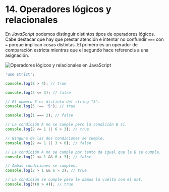 # 14. Operadores lógicos y relacionales

En *JavaScript* podemos distinguir distintos tipos de operadores lógicos. Cabe destacar que hay que prestar atención e intentar no confundir `===` con `=` porque implican cosas distintas. El primero es un operador de comparación estricta mientras que el segundo hace referencia a una asignación.

![Operadores lógicos y relacionales en JavaScript](https://firebasestorage.googleapis.com/v0/b/virtually-1f5e0.appspot.com/o/dashboard%2Fprofile%2F20464.3.4.js-2.png?alt=media&token=ad21c1cb-fc26-4d48-b694-33128024ff97)


```javascript
'use strict';

console.log(8 > 4); // true

console.log(3 <= 3); // false

// El numero 5 es distinto del string "5".
console.log(5 !== '5'); // true

console.log(1 === 2); // false

// La condición A no se cumple pero la condición B sí.
console.log(2 <= 1 || 6 > 3); // true

// Ninguna de las dos condiciones se cumple.
console.log(2 <= 1 || 3 > 6); // false

// La condición A no se cumple por tanto da igual que la B se cumpla.
console.log(2 <= 1 && 6 > 3); // false

// Ambas condiciones se cumplen.
console.log(2 > 1 && 6 > 3); // true

// La condición se cumple pero le damos la vuelta con el not.
console.log(!(8 > 4)); // true

```
